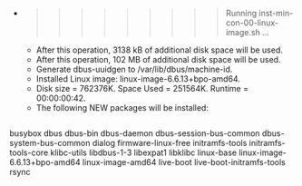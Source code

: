 * >>>>>>>>> Running inst-min-con-00-linux-image.sh ...
  * After this operation, 3138 kB of additional disk space will be used.
  * After this operation, 102 MB of additional disk space will be used.
  * Generate dbus-uuidgen to /var/lib/dbus/machine-id.
  * Installed Linux image: linux-image-6.6.13+bpo-amd64.
  * Disk size = 762376K. Space Used = 251564K. Runtime = 00:00:00:42.
  * The following NEW packages will be installed:
  ```bash
busybox dbus dbus-bin dbus-daemon dbus-session-bus-common
dbus-system-bus-common dialog firmware-linux-free initramfs-tools initramfs-tools-core
klibc-utils libdbus-1-3 libexpat1 libklibc linux-base
linux-image-6.6.13+bpo-amd64 linux-image-amd64 live-boot live-boot-initramfs-tools rsync
  ```
